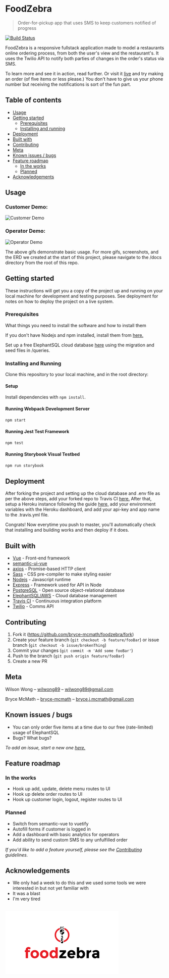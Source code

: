 # FoodZebra

> Order-for-pickup app that uses SMS to keep customers notified of progress

<!-- Badges -->

[![Build Status](https://travis-ci.com/bryce-mcmath/foodzebra.svg?branch=master)](https://travis-ci.com/bryce-mcmath/foodzebra)

FoodZebra is a responsive fullstack application made to model a restaurants online ordering process, from both the user's view and the restaurant's. It uses the Twilio API to notify both parties of changes in the order's status via SMS.

To learn more and see it in action, read further. Or visit it [live](https://ancient-woodland-75923.herokuapp.com/) and try making an order (of five items or less please.) You don't have to give us your phone number but receiving the notifications is sort of the fun part.

## Table of contents

- [Usage](#usage)
- [Getting started](#getting-started)
  - [Prerequisites](#prerequisites)
  - [Installing and running](#installing-and-running)
- [Deployment](#deployment)
- [Built with](#built-with)
- [Contributing](#contributing)
- [Meta](#meta)
- [Known issues / bugs](#known-issues-/-bugs)
- [Feature roadmap](#feature-roadmap)
  - [In the works](#in-the-works)
  - [Planned](#planned)
- [Acknowledgements](#acknowledgements)

## Usage

<!-- Gifs -->

### Customer Demo:

![Customer Demo](https://github.com/bryce-mcmath/foodzebra/blob/master/docs/demo_customer.gif?raw=true)

### Operator Demo:

![Operator Demo](https://github.com/bryce-mcmath/foodzebra/blob/master/docs/demo_operator.gif?raw=true)

The above gifs demonstrate basic usage. For more gifs, screenshots, and the ERD we created at the start of this project, please navigate to the /docs directory from the root of this repo.

## Getting started

These instructions will get you a copy of the project up and running on your local machine for development and testing purposes. See deployment for notes on how to deploy the project on a live system.

### Prerequisites

What things you need to install the software and how to install them

If you don't have Nodejs and npm installed, install them from [here.](https://nodejs.org/en/)

Set up a free ElephantSQL cloud database [here](https://customer.elephantsql.com/instance/create?plan=turtle) using the migration and seed files in /queries.

### Installing and Running

Clone this repository to your local machine, and in the root directory:

#### Setup

Install dependencies with `npm install`.

#### Running Webpack Development Server

```sh
npm start
```

#### Running Jest Test Framework

```sh
npm test
```

#### Running Storybook Visual Testbed

```sh
npm run storybook
```


## Deployment

After forking the project and setting up the cloud database and .env file as per the above steps, add your forked repo to Travis CI [here.](https://travis-ci.com/getting_started) After that, setup a Heroku instance following the guide [here,](https://devcenter.heroku.com/articles/getting-started-with-nodejs) add your environment variables with the Heroku dashboard, and add your api-key and app name to the .travis.yml file.

Congrats! Now everytime you push to master, you'll automatically check that installing and building works and then deploy if it does.

## Built with

- [Vue](https://vuejs.org/) - Front-end framework
- [semantic-ui-vue](https://semantic-ui-vue.github.io/)
- [axios](https://github.com/axios/axios) - Promise-based HTTP client
- [Sass](https://sass-lang.com/) - CSS pre-compiler to make styling easier
- [Nodejs](https://nodejs.org/en/) - Javascript runtime
- [Express](https://expressjs.com/) - Framework used for API in Node
- [PostgreSQL](https://www.postgresql.org/) - Open source object-relational database
- [ElephantSQL/AWS](https://www.elephantsql.com/) - Cloud database management
- [Travis CI](https://travis-ci.com/) - Continuous integration platform
- [Twilio](https://www.twilio.com/) - Comms API

## Contributing

1. Fork it (<https://github.com/bryce-mcmath/foodzebra/fork>)
2. Create your feature branch (`git checkout -b feature/fooBar`) or issue branch (`git checkout -b issue/brokenThing`)
3. Commit your changes (`git commit -m 'Add some fooBar'`)
4. Push to the branch (`git push origin feature/fooBar`)
5. Create a new PR

## Meta

Wilson Wong – [wilwong89](https://github.com/wilwong89) – wilwong89@gmail.com

Bryce McMath – [bryce-mcmath](https://github.com/bryce-mcmath) – bryce.j.mcmath@gmail.com

## Known issues / bugs

- You can only order five items at a time due to our free (rate-limited) usage of ElephantSQL
- Bugs? What bugs?

_To add an issue, start a new one [here.](https://github.com/bryce-mcmath/foodzebra/issues)_

## Feature roadmap

### In the works

- Hook up add, update, delete menu routes to UI
- Hook up delete order routes to UI
- Hook up customer login, logout, register routes to UI

### Planned

- Switch from semantic-vue to vuetify
- Autofill forms if customer is logged in
- Add a dashboard with basic analytics for operators
- Add ability to send custom SMS to any unfulfilled order

_If you'd like to add a feature yourself, please see the [Contributing](#contributing) guidelines._

## Acknowledgements

- We only had a week to do this and we used some tools we were interested in but not yet familiar with
- It was a blast
- I'm very tired

## ![FoodZebra](https://github.com/bryce-mcmath/foodzebra/blob/master/docs/large_foodzebra.png?raw=true)